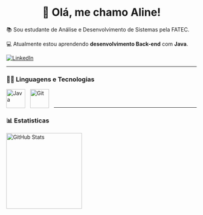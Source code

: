 <h1 align="center"> 👋 Olá, me chamo Aline!  </h1>

📚 Sou estudante de Análise e Desenvolvimento de Sistemas pela FATEC.

💻 Atualmente estou aprendendo __desenvolvimento Back-end__ com __Java__.

[![LinkedIn](https://img.shields.io/badge/LinkedIn-0077B5?style=for-the-badge&logo=linkedin&logoColor=white)](https://www.linkedin.com/in/alineaos/)

---

### 👩‍💻 Linguagens e Tecnologias

<img 
    align="left" 
    alt="Java" 
    title="Java"
    width="50px" 
    style="padding-right: 10px;"
    src="https://cdn.jsdelivr.net/gh/devicons/devicon@latest/icons/java/java-original.svg"
/>

<img 
    align="left" 
    alt="Git" 
    title="Git"
    width="50px" 
    style="padding-right: 10px;"
    src="https://cdn.jsdelivr.net/gh/devicons/devicon@latest/icons/git/git-original.svg"
/>

<br/>
<br/>

---
  
### 📊 Estatisticas

  <img 
    align="left" 
    alt="GitHub Stats" 
    height="200" 
    style="padding-right: 10px;" 
    src="https://github-readme-stats.vercel.app/api?username=alineaos&theme=dracula&show_icons=true&include_all_commits=true&locale=pt-br" 
  />
          
